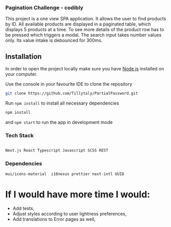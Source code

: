 ### Pagination Challenge - codibly

This project is a one view SPA application. It allows the user to find products by ID. All available products are displayed in a paginated table, which displays 5 products at a time. To see more details of the product row has to be pressed which triggers a modal. The search input takes number values only. Its value intake is debounced for 300ms.

## Installation

In order to open the project locally make sure you have [Node.js](https://nodejs.org/en/) installed on your computer.

Use the console in your favourite IDE to clone the repository

```bash
git clone https://github.com/Tillytaly/PartialPassword.git
```

Run `npm install` to install all necessary dependencies

```bash
npm install

```

and `npm start` to run the app in development mode

### Tech Stack

```bash

Next.js React Typescript Javascript SCSS REST

```

### Dependencies

```
mui/icons-material  i18nexus prettier next-intl UUID

```

# If I would have more time I would:

- Add tests,
- Adjust styles according to user lightness preferences,
- Add translations to Error pages as well,
